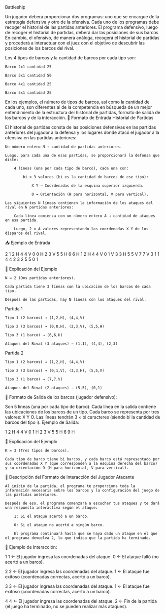 Battleship

Un jugador deberá proporcionar dos programas: uno que se encargue de la estrategia defensiva y otro de la ofensiva. Cada uno de los programas debe recoger el historial de las partidas anteriores.
El programa defensivo, luego de recoger el historial de partidas, deberá dar las posiciones de sus barcos. En cambio, el ofensivo, de manera análoga, recogerá el historial de partidas y procederá a interactuar con el juez con el objetivo de descubrir las posiciones de los barcos del rival.

Los 4 tipos de barcos y la cantidad de barcos por cada tipo son:

    Barco 2x1 cantidad 25

    Barco 3x1 cantidad 50

    Barco 4x1 cantidad 25

    Barco 5x1 cantidad 25

En los ejemplos, el número de tipos de barcos, así como la cantidad de cada uno, son diferentes al de la competencia en búsqueda de un mejor entendimiento de la estructura del historial de partidas, formato de salida de los barcos y de la interacción.
📌 Formato de Entrada Historial de Partidas

El historial de partidas consta de las posiciones defensivas en las partidas anteriores del jugador a la defensa y los lugares donde atacó el jugador a la ofensiva en las partidas anteriores:

    Un número entero N → cantidad de partidas anteriores.

    Luego, para cada una de esas partidas, se proporcionará la defensa que diste:

        4 líneas (una por cada tipo de barco), cada una con:

            bi × 3 valores (bi es la cantidad de barcos de ese tipo):

                X Y → Coordenadas de la esquina superior izquierda.

                O → Orientación (H para horizontal, V para vertical).

    Las siguientes N líneas contienen la información de los ataques del rival en N partidas anteriores:

        Cada línea comienza con un número entero A → cantidad de ataques en esa partida.

        Luego, 2 × A valores representando las coordenadas X Y de los disparos del rival.

📥 Ejemplo de Entrada

2
1 2 H  4 4 V
0 0 H  2 3 V  5 5 H
6 6 H
1 2 H  4 4 V
0 1 V  3 3 H  5 5 V
7 7 V
3 1 1  4 4  2 3
2 5 5  0 1

📄 Explicación del Ejemplo

    N = 2 (Dos partidas anteriores).

    Cada partida tiene 3 líneas con la ubicación de los barcos de cada tipo.

    Después de las partidas, hay N líneas con los ataques del rival.

Partida 1

    Tipo 1 (2 barcos) → (1,2,H), (4,4,V)

    Tipo 2 (3 barcos) → (0,0,H), (2,3,V), (5,5,H)

    Tipo 3 (1 barco) → (6,6,H)

    Ataques del Rival (3 ataques) → (1,1), (4,4), (2,3)

Partida 2

    Tipo 1 (2 barcos) → (1,2,H), (4,4,V)

    Tipo 2 (3 barcos) → (0,1,V), (3,3,H), (5,5,V)

    Tipo 3 (1 barco) → (7,7,V)

    Ataques del Rival (2 ataques) → (5,5), (0,1)

📌 Formato de Salida de los barcos (jugador defensivo):

Son 5 líneas (una por cada tipo de barco).
Cada línea en la salida contiene las ubicaciones de los barcos de un tipo. Cada barco se representa por tres valores: X Y O.
Las líneas tendrán 3 × bi caracteres (siendo bi la cantidad de barcos del tipo i).
Ejemplo de Salida:

1 2 H 4 4 V
0 1 H 2 3 V 5 5 H
6 9 H

📄 Explicación del Ejemplo

    K = 3 (Tres tipos de barcos).

    Cada tipo de barco tiene bi barcos, y cada barco está representado por sus coordenadas X Y (que corresponden a la esquina derecha del barco) y su orientación O (H para horizontal, V para vertical).

📌 Descripción del Formato de Interacción del Jugador Atacante

    Al inicio de la partida, el programa te proporciona toda la información necesaria sobre los barcos y la configuración del juego de las partidas anteriores.

    Después de eso, el programa comenzará a escuchar tus ataques y te dará una respuesta interactiva según el ataque:

        1: Si el ataque acertó a un barco.

        0: Si el ataque no acertó a ningún barco.

        El programa continuará hasta que se haya dado un ataque en el que el programa devuelva 2, lo que indica que la partida ha terminado.

📄 Ejemplo de Interacción:

1 1  ← El jugador ingresa las coordenadas del ataque.
0       ← El ataque falló (no acertó a un barco).

2 2  ← El jugador ingresa las coordenadas del ataque.
1       ← El ataque fue exitoso (coordenadas correctas, acertó a un barco).

3 3  ← El jugador ingresa las coordenadas del ataque.
1       ← El ataque fue exitoso (coordenadas correctas, acertó a un barco).

4 4  ← El jugador ingresa las coordenadas del ataque.
2       ← Fin de la partida (el juego ha terminado, no se pueden realizar más ataques).
